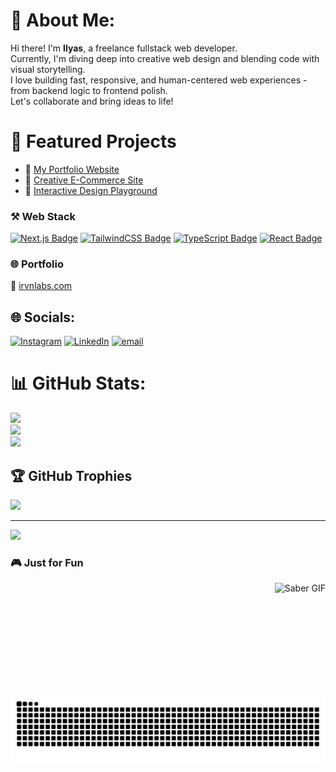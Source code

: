 # 💫 About Me:

Hi there! I'm **Ilyas**, a freelance fullstack web developer.  
Currently, I'm diving deep into creative web design and blending code with visual storytelling.  
I love building fast, responsive, and human-centered web experiences - from backend logic to frontend polish.  
Let's collaborate and bring ideas to life!

# 📁 Featured Projects

- 🔗 [My Portfolio Website](https://your-portfolio-link.com)
- 🛒 [Creative E-Commerce Site](https://ecommerce-project-link.com)
- 🎨 [Interactive Design Playground](https://design-to-code.com)

### ⚒️ Web Stack

[![Next.js Badge](https://img.shields.io/badge/Next.js-000?style=for-the-badge&logo=nextdotjs&logoColor=white)](https://nextjs.org/)
[![TailwindCSS Badge](https://img.shields.io/badge/TailwindCSS-38B2AC?style=for-the-badge&logo=tailwind-css&logoColor=white)](https://tailwindcss.com/)
[![TypeScript Badge](https://img.shields.io/badge/TypeScript-3178C6?style=for-the-badge&logo=typescript&logoColor=white)](https://www.typescriptlang.org/)
[![React Badge](https://img.shields.io/badge/React-20232A?style=for-the-badge&logo=react&logoColor=61DAFB)](https://reactjs.org/)

### 🌐 Portfolio

🔗 [irvnlabs.com](https://irvnlabs.com)

## 🌐 Socials:

[![Instagram](https://img.shields.io/badge/Instagram-%23E4405F.svg?logo=Instagram&logoColor=white)](https://instagram.com/https://www.instagram.com/iniilyass/) [![LinkedIn](https://img.shields.io/badge/LinkedIn-%230077B5.svg?logo=linkedin&logoColor=white)](https://linkedin.com/in/https://www.linkedin.com/in/muhammad-ilyas-irfan-syiraaj-51b3ab292) [![email](https://img.shields.io/badge/Email-D14836?logo=gmail&logoColor=white)](mailto:ilyasirfan1221@gmail.com)

# 📊 GitHub Stats:

![](https://github-readme-stats.vercel.app/api?username=Zukazine&theme=dracula&hide_border=false&include_all_commits=false&count_private=true)<br/>
![](https://nirzak-streak-stats.vercel.app/?user=Zukazine&theme=dracula&hide_border=false)<br/>
![](https://github-readme-stats.vercel.app/api/top-langs/?username=Zukazine&theme=dracula&hide_border=false&include_all_commits=false&count_private=true&layout=compact)

## 🏆 GitHub Trophies

![](https://github-profile-trophy.vercel.app/?username=Zukazine&theme=darcula&no-frame=false&no-bg=false&margin-w=4)

---

[![](https://visitcount.itsvg.in/api?id=Zukazine&icon=0&color=0)](https://visitcount.itsvg.in)

### 🎮 Just for Fun

<img align="right" height="180" src="https://gifdb.com/images/high/saber-artoria-pendragon-fate-stay-playing-pxuklu31m74i5y8n.gif" alt="Saber GIF" />

<img src="https://raw.githubusercontent.com/Zukazine/Zukazine/output/snake.svg" alt="Snake animation" />
